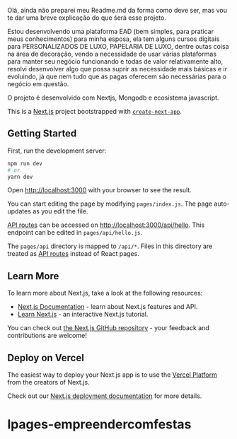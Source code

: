 Olá, ainda não preparei meu Readme.md da forma como deve ser, mas vou te dar uma breve explicação do que śerá esse projeto.

Estou desenvolvendo uma plataforma EAD (bem simples, para praticar meus conhecimentos) para minha esposa, ela tem alguns cursos digitais para PERSONALIZADOS DE LUXO, PAPELARIA DE LUXO, dentre outas coisa na área de decoração, vendo a necessidade de usar várias plataformas para manter seu negócio funcionando e todas de valor relativamente alto, resolvi desenvolver algo que possa suprir as necessidade mais básicas e ir evoluindo, já que nem tudo que as pagas oferecem são necessárias para o negócio em questão.

O projeto é desenvolvido com Nextjs, Mongodb e ecosistema javascript.

This is a [Next.js](https://nextjs.org/) project bootstrapped with [`create-next-app`](https://github.com/vercel/next.js/tree/canary/packages/create-next-app).

## Getting Started

First, run the development server:

```bash
npm run dev
# or
yarn dev
```

Open [http://localhost:3000](http://localhost:3000) with your browser to see the result.

You can start editing the page by modifying `pages/index.js`. The page auto-updates as you edit the file.

[API routes](https://nextjs.org/docs/api-routes/introduction) can be accessed on [http://localhost:3000/api/hello](http://localhost:3000/api/hello). This endpoint can be edited in `pages/api/hello.js`.

The `pages/api` directory is mapped to `/api/*`. Files in this directory are treated as [API routes](https://nextjs.org/docs/api-routes/introduction) instead of React pages.

## Learn More

To learn more about Next.js, take a look at the following resources:

- [Next.js Documentation](https://nextjs.org/docs) - learn about Next.js features and API.
- [Learn Next.js](https://nextjs.org/learn) - an interactive Next.js tutorial.

You can check out [the Next.js GitHub repository](https://github.com/vercel/next.js/) - your feedback and contributions are welcome!

## Deploy on Vercel

The easiest way to deploy your Next.js app is to use the [Vercel Platform](https://vercel.com/new?utm_medium=default-template&filter=next.js&utm_source=create-next-app&utm_campaign=create-next-app-readme) from the creators of Next.js.

Check out our [Next.js deployment documentation](https://nextjs.org/docs/deployment) for more details.

# lpages-empreendercomfestas
